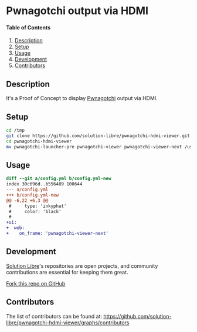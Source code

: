 # Pwnagotchi output via HDMI

#### Table of Contents

1. [Description](#description)
2. [Setup](#setup)
3. [Usage](#usage)
4. [Development](#development)
5. [Contributors](#contributors)

## Description

It's a Proof of Concept to display [Pwnagotchi](https://pwnagotchi.ai/) output via HDMI.

## Setup

```sh
cd /tmp
git clone https://github.com/solution-libre/pwnagotchi-hdmi-viewer.git
cd pwnagotchi-hdmi-viewer
mv pwnagotchi-launcher-pre pwnagotchi-viewer pwnagotchi-viewer-next /usr/local/sbin

```

## Usage

```diff
diff --git a/config.yml b/config.yml-new
index 30c696d..b556489 100644
--- a/config.yml
+++ b/config.yml-new
@@ -6,22 +6,3 @@
 #     type: 'inkyphat'
 #     color: 'black'
 #
+ui:
+  web:
+    on_frame: 'pwnagotchi-viewer-next'
```

## Development

[Solution Libre](https://www.solution-libre.fr)'s repositories are open projects, and community contributions are essential for keeping them great.

[Fork this repo on GitHub](https://github.com/solution-libre/pwnagotchi-hdmi-viewer/fork)

## Contributors

The list of contributors can be found at: https://github.com/solution-libre/pwnagotchi-hdmi-viewer/graphs/contributors
